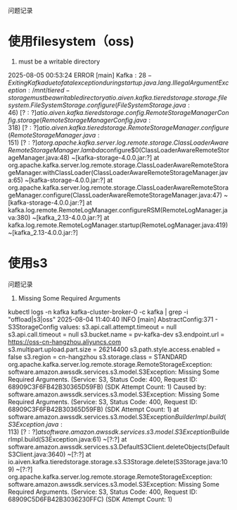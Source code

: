 问题记录
# 使用filesystem（oss)
1. must be a writable directory


2025-08-05 00:53:24 ERROR [main] Kafka$:28 - Exiting Kafka due to fatal exception during startup.
java.lang.IllegalArgumentException: /mnt/tiered-storage must be a writable directory
	at io.aiven.kafka.tieredstorage.storage.filesystem.FileSystemStorage.configure(FileSystemStorage.java:46) ~[?:?]
	at io.aiven.kafka.tieredstorage.config.RemoteStorageManagerConfig.storage(RemoteStorageManagerConfig.java:318) ~[?:?]
	at io.aiven.kafka.tieredstorage.RemoteStorageManager.configure(RemoteStorageManager.java:151) ~[?:?]
	at org.apache.kafka.server.log.remote.storage.ClassLoaderAwareRemoteStorageManager.lambda$configure$0(ClassLoaderAwareRemoteStorageManager.java:48) ~[kafka-storage-4.0.0.jar:?]
	at org.apache.kafka.server.log.remote.storage.ClassLoaderAwareRemoteStorageManager.withClassLoader(ClassLoaderAwareRemoteStorageManager.java:65) ~[kafka-storage-4.0.0.jar:?]
	at org.apache.kafka.server.log.remote.storage.ClassLoaderAwareRemoteStorageManager.configure(ClassLoaderAwareRemoteStorageManager.java:47) ~[kafka-storage-4.0.0.jar:?]
	at kafka.log.remote.RemoteLogManager.configureRSM(RemoteLogManager.java:380) ~[kafka_2.13-4.0.0.jar:?]
	at kafka.log.remote.RemoteLogManager.startup(RemoteLogManager.java:419) ~[kafka_2.13-4.0.0.jar:?]

# 使用s3 
问题记录
1. Missing Some Required Arguments
   
kubectl logs -n kafka kafka-cluster-broker-0 -c kafka | grep -i "offload\|s3\|oss"
2025-08-04 11:40:40 INFO  [main] AbstractConfig:371 - S3StorageConfig values: 
	s3.api.call.attempt.timeout = null
	s3.api.call.timeout = null
	s3.bucket.name = pv-kafka-dev
	s3.endpoint.url = https://oss-cn-hangzhou.aliyuncs.com  
	s3.multipart.upload.part.size = 26214400
	s3.path.style.access.enabled = false
	s3.region = cn-hangzhou
	s3.storage.class = STANDARD
org.apache.kafka.server.log.remote.storage.RemoteStorageException: software.amazon.awssdk.services.s3.model.S3Exception: Missing Some Required Arguments. (Service: S3, Status Code: 400, Request ID: 68909C3F6FB42B30365D59FB) (SDK Attempt Count: 1)
Caused by: software.amazon.awssdk.services.s3.model.S3Exception: Missing Some Required Arguments. (Service: S3, Status Code: 400, Request ID: 68909C3F6FB42B30365D59FB) (SDK Attempt Count: 1)
	at software.amazon.awssdk.services.s3.model.S3Exception$BuilderImpl.build(S3Exception.java:113) ~[?:?]
	at software.amazon.awssdk.services.s3.model.S3Exception$BuilderImpl.build(S3Exception.java:61) ~[?:?]
	at software.amazon.awssdk.services.s3.DefaultS3Client.deleteObjects(DefaultS3Client.java:3640) ~[?:?]
	at io.aiven.kafka.tieredstorage.storage.s3.S3Storage.delete(S3Storage.java:109) ~[?:?]
org.apache.kafka.server.log.remote.storage.RemoteStorageException: software.amazon.awssdk.services.s3.model.S3Exception: Missing Some Required Arguments. (Service: S3, Status Code: 400, Request ID: 68909C5D6FB42B3036230FFC) (SDK Attempt Count: 1)